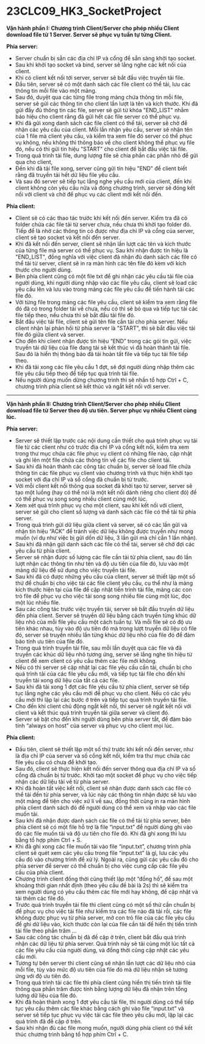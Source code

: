 # 23CLC09_HK3_SocketProject
**Vận hành phần I: Chương trình Client/Server cho phép nhiều Client download file từ 1 Server. Server sẽ phục vụ tuần tự từng Client.**

**Phía server:**

- Server chuẩn bị sẵn các địa chỉ IP và cổng để sẵn sàng khởi tạo socket.
- Sau khi khởi tạo socket và bind, server sẽ lắng nghe các kết nối của client.
- Khi có client kết nối tới server, server sẽ bắt đầu việc truyền tải file.
- Đầu tiên, server sẽ có một danh sách các file client có thể tải, lưu các thông tin mỗi file vào một mảng.
- Sau đó, duyệt qua các từng file trong mảng chứa thông tin mỗi file, server sẽ gửi các thông tin cho client lần lượt là tên và kích thước. Khi đã gửi đầy đủ thông tin các file, server sẽ gửi từ khóa "END_LIST" nhằm báo hiệu cho client rằng đã gửi hết các file server có thể phục vụ.
- Khi đã gửi xong danh sách các file client có thể tải, server sẽ chờ để nhận các yêu cầu của client. Mỗi lần nhận yêu cầu, server sẽ nhận tên của 1 file mà client yêu cầu, và kiểm tra xem file đó server có thể phục vụ không, nếu không thì thông báo về cho client không thể phục vụ file đó, nếu có thì gửi tín hiệu "START" cho client để bắt đầu việc tải file.
- Trong quá trình tải file, dung lượng file sẽ chia phần các phần nhỏ để gửi qua cho client,
- Đến khi đã tải file xong, server cũng gửi tín hiệu "END" để client biết rằng đã truyền tải hết dữ liệu file yêu cầu.
- Và sau đó server sẽ tiếp tục lắng nghe yêu cầu mới của client, đến khi client không còn yêu cầu nữa và đóng chương trình, server sẽ đóng kết nối với client và chờ để phục vụ các client mới kết nối đến.
  
**Phía client:**
  
- Client sẽ có các thao tác trước khi kết nối đến server. Kiểm tra đã có folder chứa các file tải từ server chưa, nếu chưa thì khởi tạo folder đó. Tiếp để là nhờ các thông tin có được như địa chỉ IP và cổng của server, client sẽ tạo socket và kết nối đến server.
- Khi đã kết nối đến server, client sẽ nhận lần lượt các tên và kích thước của từng file mà server có thể phục vụ. Sau khi nhận được tín hiệu là "END_LIST", đồng nghĩa với việc client đã nhận đủ danh sách các file có thể tải từ server, client sẽ in ra màn hình các tên file đó kèm với kích thước cho người dùng.
- Bên phía client cũng có một file txt để ghi nhận các yêu cầu tải file của người dùng, khi người dùng nhập vào các file yêu cầu, client sẽ load các yêu cầu lên và lưu vào trong mảng các file yêu cầu để tiến hành tải các file đó.
- Với từng file trong mảng các file yêu cầu, client sẽ kiểm tra xem rằng file đó đã có trong folder tải về chưa, nếu có thì sẽ bỏ qua và tiếp tục tải các file tiếp theo, nếu chưa thì sẽ bắt đầu tải file đó.
- Bắt đầu việc tải file, client sẽ gửi tên file cần tải cho phía server. Nếu client nhận lại phản hồi từ phía server là "START", thì sẽ bắt đầu việc tải file đó giữa client và server.
- Cho đến khi client nhận được tín hiệu “END” trong các gói tin gửi, việc truyền tải dữ liệu của file đang tải sẽ kết thúc vì đã hoàn thành tải file. Sau đó là hiển thị thông báo đã tải hoàn tất file và tiếp tục tải file tiếp theo.
- Khi đã tải xong các file yêu cầu 1 đợt, sẽ đợi người dùng nhập thêm các file yêu cầu tiếp theo để tiếp tục quá trình tải file.
- Nếu người dùng muốn dừng chương trình thì sẽ nhấn tổ hợp Ctrl + C, chương trình phía client sẽ kết thúc và ngắt kết nối với server.
--------------------------------------------------------------------------------------------------------------------------------------------------------
**Vận hành phần II: Chương trình Client/Server cho phép nhiều Client download file từ Server theo độ ưu tiên. Server phục vụ nhiều Client cùng lúc.**

**Phía server:**

- Server sẽ thiết lập trước các nội dung cần thiết cho quá trình phục vụ tải file từ các client như có trước địa chỉ IP và cổng kết nối, kiểm tra xem trong thư mục chứa các file phục vụ client có những file nào, cập nhật và ghi lên một file chứa các thông tin về các file cho client tải.
- Sau khi đã hoàn thành các công tác chuẩn bị, server sẽ load file chứa thông tin các file phục vụ client vào chương trình và thực hiện khởi tạo socket với địa chỉ IP và số cổng đã chuẩn bị từ trước.
- Với mỗi client kết nối thông qua socket đã khởi tạo từ server, server sẽ tạo một luồng (hay có thể nói là một kết nối dành riêng cho client đó) để có thể phục vụ song song nhiều client cùng một lúc.
- Xem xét quá trình phục vụ cho một client, sau khi kết nối với client, server sẽ gửi cho client số lượng và danh sách các file có thể tải từ phía server.
- Trong quá trình gửi dữ liệu giữa client và server, sẽ có các lần gửi và nhận tín hiệu “ACK” để tránh việc dữ liệu không được truyền như mong muốn (ví dụ như việc bị gửi dồn dữ liệu, 3 lần gửi mà chỉ cần 1 lần nhận).
- Sau khi đã nhận gửi danh sách các file có thể tải, server sẽ chờ đợi các yêu cầu từ phía client.
- Server sẽ nhận được số lượng các file cần tải từ phía client, sau đó lần lượt nhận các thông tin như tên và độ ưu tiên của file đó, lưu vào một mảng dữ liệu để sử dụng cho việc truyền tải file.
- Sau khi đã có được những yêu cầu của client, server sẽ thiết lập một số thứ để chuẩn bị cho việc tải các file client yêu cầu, cụ thể như là mảng kích thước hiện tại của file để cập nhật tiến trình tải file, mảng các con trỏ file để phục vụ cho việc tải song song nhiều file cùng một lúc, đọc một lúc nhiều file.
- Sau các công tác trước việc truyền tải, server sẽ bắt đầu truyền dữ liệu đến phía client. Server sẽ truyền dữ liệu bằng cách truyền từng khúc dữ liệu nhỏ của mỗi file yêu cầu một cách tuần tự. Và mỗi file sẽ có độ ưu tiên khác nhau, tùy vào độ ưu tiên đó mà trong lượt truyền dữ liệu có file đó, server sẽ truyền nhiều lần từng khúc dữ liệu nhỏ của file đó để đảm bảo tính ưu tiên của file đó.
- Trong quá trình truyền tải file, sau mỗi lần duyệt qua các file và đã truyền các khúc dữ liệu nhỏ tương ứng, server sẽ lắng nghe tín hiệu từ client để xem client có yêu cầu thêm các file mới không.
- Nếu có thì server sẽ cập nhật lại các file yêu cầu cần tải, chuẩn bị cho quá trình tải của các file yêu cầu mới, và tiếp tục tải file cho đến khi truyền tải xong dữ liệu của tất cả các file.
- Sau khi đã tải xong 1 đợt các file yêu cầu từ phía client, server sẽ tiếp tục lắng nghe các yêu cầu mới để phục vụ cho client. Nếu có các yêu cầu mới thì lặp lại các bước ở trên và tiếp tục quá trình truyền tải file.
- Cho đến khi client chủ động ngắt kết nối, thì server sẽ ngắt kết nối với client và kết thúc quá trình truyền tải giữa server và client đó.
- Server sẽ bật cho đến khi người dùng bên phía server tắt, để đảm bảo tính “always on host” của server và phục vụ cho client mọi lúc.
  
**Phía client:**

- Đầu tiên, client sẽ thiết lập một số thứ trước khi kết nối đến server, như là địa chỉ IP của server và số cổng kết nối, kiểm tra thư mục chứa các file yêu cầu có chưa để khởi tạo.
- Sau đó, client sẽ thực hiện kết nối đến server thông qua địa chỉ IP và số cổng đã chuẩn bị từ trước. Khởi tạo một socket để phục vụ cho việc tiếp nhận các dữ liệu tải về từ phía server.
- Khi đã hoàn tất việc kết nối, client sẽ nhận được danh sách các file có thể tải đến từ phía server, và lúc này các thông tin nhận được sẽ lưu vào một mảng để tiện cho việc xử lí về sau, đồng thời cũng in ra màn hình phía client danh sách đó để người dùng có thể xem và nhập vào các file muốn tải.
- Sau khi đã nhận được danh sách các file có thể tải từ phía server, bên phía client sẽ có một file hỗ trợ là file “input.txt” để người dùng ghi vào đó các file muốn tải và độ ưu tiên cho file đó. Khi đã ghi xong thì lưu bằng tổ hợp phím Ctrl + S.
- Khi đã ghi xong các file muốn tải vào file “input.txt”, chương trình phía client sẽ quét xem các yêu cầu trong file “input.txt” là gì, lưu các yêu cầu đó vào chương trình để xử lý. Ngoài ra, cũng gửi các yêu cầu đó cho phía server để server có thể chuẩn bị cho việc cung cấp các file yêu cầu của phía client.
- Chương trình client đồng thời cũng thiết lập một “đồng hồ”, để sau một khoảng thời gian nhất định (theo yêu cầu đề bài là 2s) thì sẽ kiểm tra xem người dùng có yêu cầu thêm các file mới hay không, để cập nhật và tải thêm các file đó.
- Trước quá trình truyền tải file thì client cũng có một số thứ cần chuẩn bị để phục vụ cho việc tải file như kiểm tra các file nào đã tải rồi, các file không được phục vụ từ phía server, mở con trỏ file của các file yêu cầu để ghi dữ liệu vào, kích thước còn lại của file cần tải để hiển thị tiến trình tải file theo phần trăm …
- Sau các công tác chuẩn bị đã đề cập ở trên, client bắt đầu quá trình nhận các dữ liệu từ phía server. Quá trình này sẽ tải cùng một lúc tất cả các file yêu cầu của người dùng, và đồng thời cũng cập nhật các yêu cầu mới.
- Tương tự bên server thì client cũng sẽ nhận lần lượt các dữ liệu nhỏ của mỗi file, tùy vào mức độ ưu tiên của file đó mà dữ liệu nhận sẽ tương ứng với độ ưu tiên đó.
- Trong quá trình tải các file thì phía client cũng hiển thị tiến trình tải file thông qua phần trăm được tính bằng lượng dữ liệu đã nhận trên tổng lượng dữ liệu của file đó.
- Khi đã hoàn thành xong 1 đợt yêu cầu tải file, thì người dùng có thể tiếp tục yêu cầu thêm các file khác bằng cách ghi vào file “input.txt” và server sẽ tiếp tục phục vụ việc tải các file theo yêu cầu mới, lặp lại các quá trình đã đề cập ở trên.
- Sau khi nhận đủ các file mong muốn, người dùng phía client có thể kết thúc chương trình bằng tổ hợp phím Ctrl + C.
